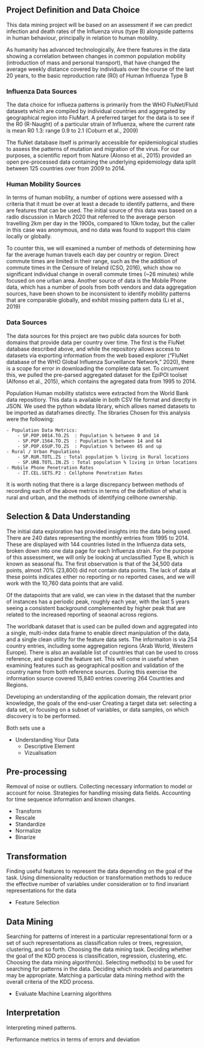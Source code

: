 ## Project Definition and Data Choice

This data mining project will be based on an assessment if we can predict infection and death rates of the Influenza virus (type B) alongside patterns in human behaviour, principally in relation to human mobility.

As humanity has advanced technologically, Are there features in the data showing a correlation between changes in common population mobility (introduction of mass and personal transport), that have changed the average weekly distance covered by individuals over the course of the last 20 years, to the basic reproduction rate (R0) of Human Influenza Type B

### Influenza Data Sources
The data choice for influeza patterns is primarily from the WHO FluNet/FluId datasets which are compiled by individual countries and aggregated by geographical region into FluMart. A preferred target for the data is to see if the R0 (R-Naught) of a particular strain of Influenza, where the current rate is mean R0 1.3: range 0.9 to 2.1 (Coburn et al., 2009)

The fluNet database itself is primarily accessible for epidemiological studies to assess the patterns of mutation and migration of the virus. For our purposes, a scientific report from Nature (Alonso et al., 2015) provided an open pre-processed data containing the underlying epidemiology data split between 125 countries over from 2009 to 2014.

### Human Mobility Sources
In terms of human mobility, a number of options were assessed with a criteria that it must be over at least a decade to identify patterns, and there are features that can be used. The initial source of this data was based on a radio discussion in March 2020 that referred to the average person travelling 2km per day in the 1900s, compared to 10km today, but the caller in this case was anonymous, and no data was found to support this claim locally or globally.

To counter this, we will examined a number of methods of determining how far the average human travels each day per country or region. Direct commute times are limited in their range, such as the the addition of commute times in the Censure of Ireland (CSO, 2016), which show no significant individual change in overall commute times (~26 minutes) while focused on one urban area. Another source of data is the Mobile Phone data, which has a number of pools from both vendors and data aggregation sources, have been shown to be inconsistent to identify mobility patterns that are comparable globally, and exhibit missing pattern data (Li et al., 2019)

### Data Sources

The data sources for this project are two public data sources for both domains that provide data per country over time. The first is the FluNet database described above, and while the repository allows access to datasets via exporting information from the web based explorer (“FluNet database of the WHO Global Influenza Surveillance Network,” 2020), there is a scope for error in downloading the complete data set. To circumvent this, we pulled the pre-parsed aggregated dataset for the EpiPOI toolset (Alfonso et al., 2015), which contains the agregated data from 1995 to 2014.

Population Human mobility statistcs were extracted from the World Bank data repositiory. This data is available in both CSV file format and directly in JSON. We used the python wbdata library, which allows named datasets to be imported as dataframes directly. The libraries Chosen for this analysis were the following:

    - Population Data Metrics:
        - SP.POP.0014.TO.ZS  : Population % between 0 and 14
        - SP.POP.1564.TO.ZS  : Population % between 14 and 64
        - SP.POP.65UP.TO.ZS  : Population % between 65 and up
    - Rural / Urban Populations
        - SP.RUR.TOTL.ZS : Total population % living in Rural locations
        - SP.URB.TOTL.IN.ZS : Total population % living in Urban locations
    - Mobile Phone Penetration Rates
        - IT.CEL.SETS.P2 : Cellphone Penetration Rates

It is worth noting that there is a large discrepancy between methods of recording each of the above metrics in terms of the definition of what is rural and urban, and the methods of identifying cellhone ownership.

## Selection & Data Understanding
The initial data exploration has provided insights into the data being used. There are 240 dates representing the monthly entries from 1995 to 2014. These are displayed with 144 countries listed in the Influenza data sets, broken down into one data page for each Influenza strain. For the purpose of this assessment, we will only be looking at unclassified Type B, which is known as seasonal flu. The first  observation is that of the 34,500 data points, almost 70% (23,800) did not contain data points. The lack of data at these points indicates either no reporting or no reported cases, and we will work with the 10,760 data points that are valid.

Of the datapoints that are valid, we can view in the dataset that the number of instances has a periodic peak, roughly each year, with the last 5 years seeing a consistent background complemented by higher peak that are related to the increased reporting of seaonal across regions.

The worldbank dataset that is used can be pulled down and aggregated into a single, multi-index data frame to enable direct manipulation of the data, and a single clean utility for the feature data sets. The informaiton is via 254 country entries, including some aggregation regions (Arab World, Western Europe). There is also an available list of countries that can be used to cross reference, and expand the feature set. This will come in useful when examining features such as geographical position and validation of the country name from both reference sources. During this exercise the information source covered 15,840 entries covering 264 Countries and Regions.

Developing an understanding of the application domain, the relevant prior knowledge, the goals of the end-user
Creating a target data set: selecting a data set, or focusing on a subset of variables, or data samples, on which discovery is to be performed.

Both sets use a 

* Understanding Your Data
    * Descriptive Element
    * Vizualisation







## Pre-processing
Removal of noise or outliers.
Collecting necessary information to model or account for noise.
Strategies for handling missing data fields.
Accounting for time sequence information and known changes.

* Transform
* Rescale
* Standardize
* Normalize
* Binarize

## Transformation
Finding useful features to represent the data depending on the goal of the task.
Using dimensionality reduction or transformation methods to reduce the effective number of variables under consideration or to find invariant representations for the data

* Feature Selection

## Data Mining
Searching for patterns of interest in a particular representational form or a set of such representations as classification rules or trees, regression, clustering, and so forth.
Choosing the data mining task.
Deciding whether the goal of the KDD process is classification, regression, clustering, etc.
Choosing the data mining algorithm(s).
Selecting method(s) to be used for searching for patterns in the data.
Deciding which models and parameters may be appropriate.
Matching a particular data mining method with the overall criteria of the KDD process.

* Evaluate Machine Learning algorithms


## Interpretation
Interpreting mined patterns.

Performance metrics in terms of errors and deviation
